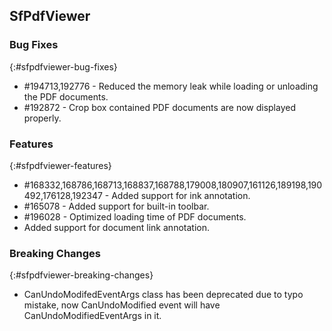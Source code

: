 ## SfPdfViewer

### Bug Fixes
{:#sfpdfviewer-bug-fixes}

* \#194713,192776 - Reduced the memory leak while loading or unloading the PDF documents.
* \#192872 - Crop box contained PDF documents are now displayed properly.

### Features
{:#sfpdfviewer-features}

* \#168332,168786,168713,168837,168788,179008,180907,161126,189198,190492,176128,192347 - Added support for ink annotation.
* \#165078 - Added support for built-in toolbar.
* \#196028 - Optimized loading time of PDF documents.
*	Added support for document link annotation.


### Breaking Changes
{:#sfpdfviewer-breaking-changes}

* CanUndoModifedEventArgs class has been deprecated due to typo mistake, now CanUndoModified event will have CanUndoModifiedEventArgs in it.